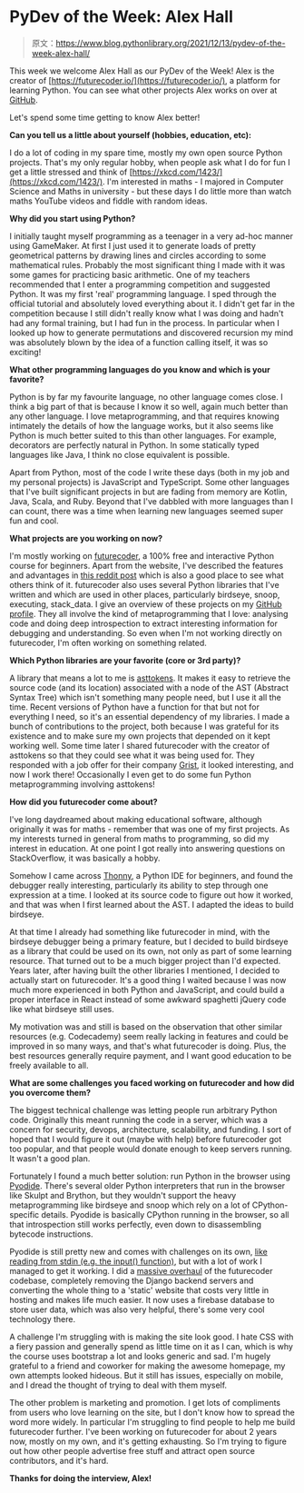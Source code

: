 # PyDev of the Week: Alex Hall

> 原文：<https://www.blog.pythonlibrary.org/2021/12/13/pydev-of-the-week-alex-hall/>

This week we welcome Alex Hall as our PyDev of the Week! Alex is the creator of [https://futurecoder.io/](https://futurecoder.io/), a platform for learning Python. You can see what other projects Alex works on over at [GitHub](https://github.com/alexmojaki).

Let's spend some time getting to know Alex better!

**Can you tell us a little about yourself (hobbies, education, etc):**

I do a lot of coding in my spare time, mostly my own open source Python projects. That's my only regular hobby, when people ask what I do for fun I get a little stressed and think of [https://xkcd.com/1423/](https://xkcd.com/1423/). I'm interested in maths - I majored in Computer Science and Maths in university - but these days I do little more than watch maths YouTube videos and fiddle with random ideas.

**Why did you start using Python?**

I initially taught myself programming as a teenager in a very ad-hoc manner using GameMaker. At first I just used it to generate loads of pretty geometrical patterns by drawing lines and circles according to some mathematical rules. Probably the most significant thing I made with it was some games for practicing basic arithmetic. One of my teachers recommended that I enter a programming competition and suggested Python. It was my first 'real' programming language. I sped through the official tutorial and absolutely loved everything about it. I didn't get far in the competition because I still didn't really know what I was doing and hadn't had any formal training, but I had fun in the process. In particular when I looked up how to generate permutations and discovered recursion my mind was absolutely blown by the idea of a function calling itself, it was so exciting!

**What other programming languages do you know and which is your favorite?**

Python is by far my favourite language, no other language comes close. I think a big part of that is because I know it so well, again much better than any other language. I love metaprogramming, and that requires knowing intimately the details of how the language works, but it also seems like Python is much better suited to this than other languages. For example, decorators are perfectly natural in Python. In some statically typed languages like Java, I think no close equivalent is possible.

Apart from Python, most of the code I write these days (both in my job and my personal projects) is JavaScript and TypeScript. Some other languages that I've built significant projects in but are fading from memory are Kotlin, Java, Scala, and Ruby. Beyond that I've dabbled with more languages than I can count, there was a time when learning new languages seemed super fun and cool.

**What projects are you working on now?**

I'm mostly working on [futurecoder](https://futurecoder.io/), a 100% free and interactive Python course for beginners. Apart from the website, I've described the features and advantages in [this reddit post](https://www.reddit.com/r/learnprogramming/comments/qjs3wh/i_built_futurecoder_a_100_free_and_interactive/) which is also a good place to see what others think of it. futurecoder also uses several Python libraries that I've written and which are used in other places, particularly birdseye, snoop, executing, stack_data. I give an overview of these projects on my [GitHub profile](https://github.com/alexmojaki). They all involve the kind of metaprogramming that I love: analysing code and doing deep introspection to extract interesting information for debugging and understanding. So even when I'm not working directly on futurecoder, I'm often working on something related.

**Which Python libraries are your favorite (core or 3rd party)?**

A library that means a lot to me is [asttokens](https://github.com/gristlabs/asttokens). It makes it easy to retrieve the source code (and its location) associated with a node of the AST (Abstract Syntax Tree) which isn't something many people need, but I use it all the time. Recent versions of Python have a function for that but not for everything I need, so it's an essential dependency of my libraries. I made a bunch of contributions to the project, both because I was grateful for its existence and to make sure my own projects that depended on it kept working well. Some time later I shared futurecoder with the creator of asttokens so that they could see what it was being used for. They responded with a job offer for their company [Grist](https://getgrist.com/), it looked interesting, and now I work there! Occasionally I even get to do some fun Python metaprogramming involving asttokens!

**How did you futurecoder come about?**

I've long daydreamed about making educational software, although originally it was for maths - remember that was one of my first projects. As my interests turned in general from maths to programming, so did my interest in education. At one point I got really into answering questions on StackOverflow, it was basically a hobby.

Somehow I came across [Thonny](https://thonny.org/), a Python IDE for beginners, and found the debugger really interesting, particularly its ability to step through one expression at a time. I looked at its source code to figure out how it worked, and that was when I first learned about the AST. I adapted the ideas to build birdseye.

At that time I already had something like futurecoder in mind, with the birdseye debugger being a primary feature, but I decided to build birdseye as a library that could be used on its own, not only as part of some learning resource. That turned out to be a much bigger project than I'd expected. Years later, after having built the other libraries I mentioned, I decided to actually start on futurecoder. It's a good thing I waited because I was now much more experienced in both Python and JavaScript, and could build a proper interface in React instead of some awkward spaghetti jQuery code like what birdseye still uses.

My motivation was and still is based on the observation that other similar resources (e.g. Codecademy) seem really lacking in features and could be improved in so many ways, and that's what futurecoder is doing. Plus, the best resources generally require payment, and I want good education to be freely available to all.

**What are some challenges you faced working on futurecoder and how did you overcome them?**

The biggest technical challenge was letting people run arbitrary Python code. Originally this meant running the code in a server, which was a concern for security, devops, architecture, scalability, and funding. I sort of hoped that I would figure it out (maybe with help) before futurecoder got too popular, and that people would donate enough to keep servers running. It wasn't a good plan.

Fortunately I found a much better solution: run Python in the browser using [Pyodide](https://pyodide.org/). There's several older Python interpreters that run in the browser like Skulpt and Brython, but they wouldn't support the heavy metaprogramming like birdseye and snoop which rely on a lot of CPython-specific details. Pyodide is basically CPython running in the browser, so all that introspection still works perfectly, even down to disassembling bytecode instructions.

Pyodide is still pretty new and comes with challenges on its own, [like reading from stdin (e.g. the input() function)](https://github.com/pyodide/pyodide/issues/1219), but with a lot of work I managed to get it working. I did a [massive overhaul](https://github.com/alexmojaki/futurecoder/pull/157) of the futurecoder codebase, completely removing the Django backend servers and converting the whole thing to a 'static' website that costs very little in hosting and makes life much easier. It now uses a firebase database to store user data, which was also very helpful, there's some very cool technology there.

A challenge I'm struggling with is making the site look good. I hate CSS with a fiery passion and generally spend as little time on it as I can, which is why the course uses bootstrap a lot and looks generic and sad. I'm hugely grateful to a friend and coworker for making the awesome homepage, my own attempts looked hideous. But it still has issues, especially on mobile, and I dread the thought of trying to deal with them myself.

The other problem is marketing and promotion. I get lots of compliments from users who love learning on the site, but I don't know how to spread the word more widely. In particular I'm struggling to find people to help me build futurecoder further. I've been working on futurecoder for about 2 years now, mostly on my own, and it's getting exhausting. So I'm trying to figure out how other people advertise free stuff and attract open source contributors, and it's hard.

**Thanks for doing the interview, Alex!**